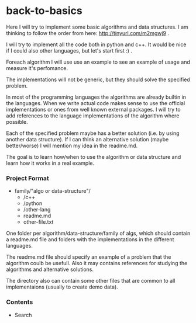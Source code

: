 # back-to-basics


Here I will try to implement some basic algorithms and data structures.
I am thinking to follow the order from here: http://tinyurl.com/m2mgwj9 .

I will try to implement all the code both in python and c++.
It would be nice if I could also other languages, but let's start first :) .

Foreach algorithm I will use use an example to see an example of usage
and measure it's perfomance.

The implementations will not be generic, but they should solve the
specified problem.


In most of the programming languages the algorithms are already builtin in
the languages. When we write actual code makes sense to use the official
implementations or ones from well known external packages. I will try to
add references to the language implementations of the algorithm where possible.

Each of the specified problem maybe has a better
solution (i.e. by using another data structure). If I can think an alternative
solution (maybe better/worse) I will mention my idea in the readme.md.

The goal is to learn how/when to use the algorithm or data structure and
learn how it works in a real example.

### Project Format

- family/"algo or data-structure"/
    - /c++
    - /python
    - /other-lang
    - readme.md
    - other-file.txt

One folder per algorithm/data-structure/family of algs, which should contain
a readme.md file and folders with the implementations in the different
languages.

The readme.md file should specify an example of a problem that the algorithm
coulb be usefull.
Also it may contains references for studying the algorithms and alternative
solutions.

The directory also can contain some other files that are common to all
implementaions (usually to create demo data).

### Contents

- Search


